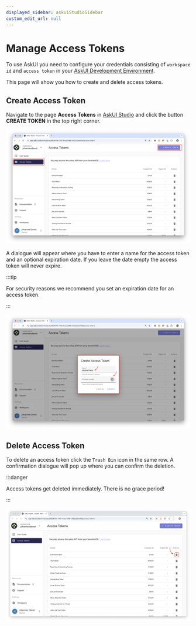 ```yaml
---
displayed_sidebar: askuiStudioSidebar
custom_edit_url: null
---
```


# Manage Access Tokens
To use AskUI you need to configure your credentials consisting of `workspace id` and `access token` in your [AskUI Development Environment](../suite/02-Components/AskUI-Development-Environment.md).

This page will show you how to create and delete access tokens.

## Create Access Token
Navigate to the page **Access Tokens** in [AskUI Studio](https://app.askui.com) and click the button **CREATE TOKEN** in the top right corner.

![](./images/workspace-create-access-token-start.png)

A dialogue will appear where you have to enter a name for the access token and an optional expiration date. If you leave the date empty the access token will never expire.

:::tip

For security reasons we recommend you set an expiration date for an access token.

:::

![](./images/workspace-create-access-token-dialogue.png)

## Delete Access Token
To delete an access token click the `Trash Bin` icon in the same row. A confirmation dialogue will pop up where you can confirm the deletion.

:::danger

Access tokens get deleted immediately. There is no grace period!

:::

![](./images/workspace-delete-access-token.png)
